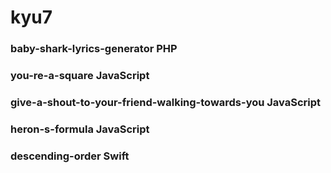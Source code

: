 # kyu7
### baby-shark-lyrics-generator PHP
### you-re-a-square JavaScript
### give-a-shout-to-your-friend-walking-towards-you JavaScript
### heron-s-formula JavaScript

### descending-order Swift